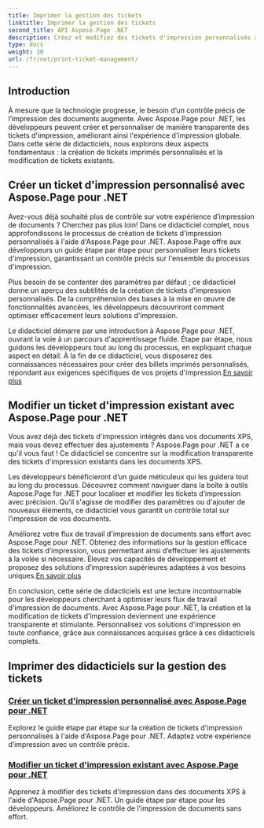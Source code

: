 ```yaml
---
title: Imprimer la gestion des tickets
linktitle: Imprimer la gestion des tickets
second_title: API Aspose.Page .NET
description: Créez et modifiez des tickets d'impression personnalisés avec Aspose.Page pour .NET. Adaptez sans effort votre expérience d’impression avec un contrôle précis des documents XPS.
type: docs
weight: 30
url: /fr/net/print-ticket-management/
---
```


## Introduction

À mesure que la technologie progresse, le besoin d’un contrôle précis de l’impression des documents augmente. Avec Aspose.Page pour .NET, les développeurs peuvent créer et personnaliser de manière transparente des tickets d'impression, améliorant ainsi l'expérience d'impression globale. Dans cette série de didacticiels, nous explorons deux aspects fondamentaux : la création de tickets imprimés personnalisés et la modification de tickets existants.

## Créer un ticket d'impression personnalisé avec Aspose.Page pour .NET

Avez-vous déjà souhaité plus de contrôle sur votre expérience d’impression de documents ? Cherchez pas plus loin! Dans ce didacticiel complet, nous approfondissons le processus de création de tickets d'impression personnalisés à l'aide d'Aspose.Page pour .NET. Aspose.Page offre aux développeurs un guide étape par étape pour personnaliser leurs tickets d'impression, garantissant un contrôle précis sur l'ensemble du processus d'impression.

Plus besoin de se contenter des paramètres par défaut ; ce didacticiel donne un aperçu des subtilités de la création de tickets d'impression personnalisés. De la compréhension des bases à la mise en œuvre de fonctionnalités avancées, les développeurs découvriront comment optimiser efficacement leurs solutions d'impression.

Le didacticiel démarre par une introduction à Aspose.Page pour .NET, ouvrant la voie à un parcours d'apprentissage fluide. Étape par étape, nous guidons les développeurs tout au long du processus, en expliquant chaque aspect en détail. À la fin de ce didacticiel, vous disposerez des connaissances nécessaires pour créer des billets imprimés personnalisés, répondant aux exigences spécifiques de vos projets d'impression.[En savoir plus](./create-custom-print-ticket/)

## Modifier un ticket d'impression existant avec Aspose.Page pour .NET

Vous avez déjà des tickets d'impression intégrés dans vos documents XPS, mais vous devez effectuer des ajustements ? Aspose.Page pour .NET a ce qu'il vous faut ! Ce didacticiel se concentre sur la modification transparente des tickets d'impression existants dans les documents XPS.

Les développeurs bénéficieront d’un guide méticuleux qui les guidera tout au long du processus. Découvrez comment naviguer dans la boîte à outils Aspose.Page for .NET pour localiser et modifier les tickets d’impression avec précision. Qu'il s'agisse de modifier des paramètres ou d'ajouter de nouveaux éléments, ce didacticiel vous garantit un contrôle total sur l'impression de vos documents.

Améliorez votre flux de travail d'impression de documents sans effort avec Aspose.Page pour .NET. Obtenez des informations sur la gestion efficace des tickets d’impression, vous permettant ainsi d’effectuer les ajustements à la volée si nécessaire. Élevez vos capacités de développement et proposez des solutions d’impression supérieures adaptées à vos besoins uniques.[En savoir plus](./print-ticket-management/aspose.page/)

En conclusion, cette série de didacticiels est une lecture incontournable pour les développeurs cherchant à optimiser leurs flux de travail d'impression de documents. Avec Aspose.Page pour .NET, la création et la modification de tickets d'impression deviennent une expérience transparente et stimulante. Personnalisez vos solutions d'impression en toute confiance, grâce aux connaissances acquises grâce à ces didacticiels complets.
## Imprimer des didacticiels sur la gestion des tickets
### [Créer un ticket d'impression personnalisé avec Aspose.Page pour .NET](./create-custom-print-ticket/)
Explorez le guide étape par étape sur la création de tickets d'impression personnalisés à l'aide d'Aspose.Page pour .NET. Adaptez votre expérience d’impression avec un contrôle précis.
### [Modifier un ticket d'impression existant avec Aspose.Page pour .NET](./print-ticket-management/aspose.page/)
Apprenez à modifier des tickets d'impression dans des documents XPS à l'aide d'Aspose.Page pour .NET. Un guide étape par étape pour les développeurs. Améliorez le contrôle de l’impression de documents sans effort.
